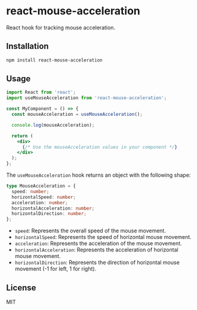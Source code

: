 # react-mouse-acceleration

React hook for tracking mouse acceleration.

## Installation

```bash
npm install react-mouse-acceleration
```

## Usage

```jsx
import React from 'react';
import useMouseAcceleration from 'react-mouse-acceleration';

const MyComponent = () => {
  const mouseAcceleration = useMouseAcceleration();

  console.log(mouseAcceleration);

  return (
    <div>
      {/* Use the mouseAcceleration values in your component */}
    </div>
  );
};
```

The `useMouseAcceleration` hook returns an object with the following shape:

```typescript
type MouseAcceleration = {
  speed: number;
  horizontalSpeed: number;
  acceleration: number;
  horizontalAcceleration: number;
  horizontalDirection: number;
};
```

- `speed`: Represents the overall speed of the mouse movement.
- `horizontalSpeed`: Represents the speed of horizontal mouse movement.
- `acceleration`: Represents the acceleration of the mouse movement.
- `horizontalAcceleration`: Represents the acceleration of horizontal mouse movement.
- `horizontalDirection`: Represents the direction of horizontal mouse movement (-1 for left, 1 for right).

## License

MIT
```